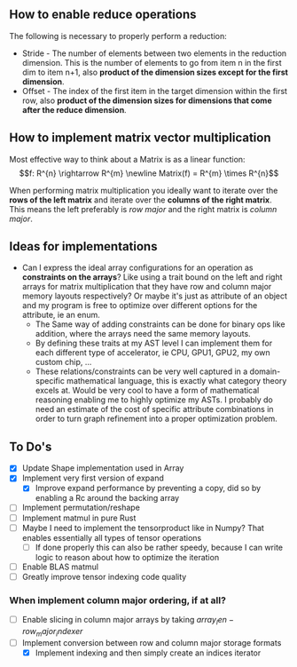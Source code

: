 ## How to enable reduce operations
The following is necessary to properly perform a reduction:
- Stride - The number of elements between two elements in the reduction dimension. This is the number of elements to go from item n in the first dim to item n+1, also **product of the dimension sizes except for the first dimension**.
- Offset - The index of the first item in the target dimension within the first row, also **product of the dimension sizes for dimensions that come after the reduce dimension**.

## How to implement matrix vector multiplication
Most effective way to think about a Matrix is as a linear function:
    $$f: R^{n} \rightarrow R^{m} \newline Matrix(f) = R^{m} \times R^{n}$$
    
When performing matrix multiplication you ideally want to iterate over the **rows of the left matrix** and iterate over the **columns of the right matrix**. This means the left preferably is *row major* and the right matrix is *column major*.

## Ideas for implementations
- Can I express the ideal array configurations for an operation as **constraints on the arrays**? Like using a trait bound on the left and right arrays for matrix multiplication that they have row and column major memory layouts respectively? Or maybe it's just as attribute of an object and my program is free to optimize over different options for the attribute, ie an enum. 
    - The Same way of adding constraints can be done for binary ops like addition, where the arrays need the same memory layouts.
    - By defining these traits at my AST level I can implement them for each different type of accelerator, ie CPU, GPU1, GPU2, my own custom chip, ...
    - These relations/constraints can be very well captured in a domain-specific mathematical language, this is exactly what category theory excels at. Would be very cool to have a form of mathematical reasoning enabling me to highly optimize my ASTs. I probably do need an estimate of the cost of specific attribute combinations in order to turn graph refinement into a proper optimization problem.
    
## To Do's
- [x] Update Shape implementation used in Array
- [x] Implement very first version of expand
    - [x] Improve expand performance by preventing a copy, did so by enabling a Rc around the backing array
- [ ] Implement permutation/reshape
- [ ] Implement matmul in pure Rust
- [ ] Maybe I need to implement the tensorproduct like in Numpy? That enables essentially all types of tensor operations
    - [ ] If done properly this can also be rather speedy, because I can write logic to reason about how to optimize the iteration
- [ ] Enable BLAS matmul
- [ ] Greatly improve tensor indexing code quality

### When implement column major ordering, if at all?
- [ ] Enable slicing in column major arrays by taking $array_len - row_major_indexer$
- [ ] Implement conversion between row and column major storage formats
    - [x] Implement indexing and then simply create an indices iterator
